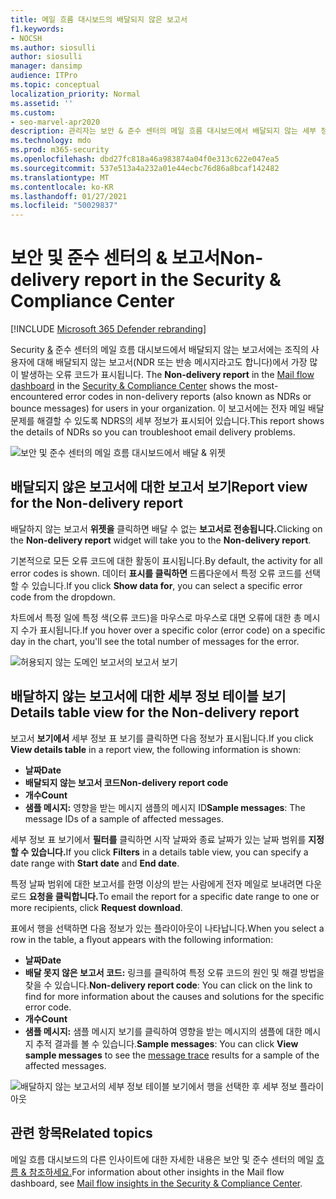 ```yaml
---
title: 메일 흐름 대시보드의 배달되지 않은 보고서
f1.keywords:
- NOCSH
ms.author: siosulli
author: siosulli
manager: dansimp
audience: ITPro
ms.topic: conceptual
localization_priority: Normal
ms.assetid: ''
ms.custom:
- seo-marvel-apr2020
description: 관리자는 보안 & 준수 센터의 메일 흐름 대시보드에서 배달되지 않는 세부 정보 보고서를 사용하여 조직의 보낸 사람으로부터 배달되지 않는 보고서(NDR 또는 반송 메시지라고도 알려)에서 가장 자주 발생하는 오류 코드를 모니터링하는 방법을 배울 수 있습니다.
ms.technology: mdo
ms.prod: m365-security
ms.openlocfilehash: dbd27fc818a46a983874a04f0e313c622e047ea5
ms.sourcegitcommit: 537e513a4a232a01e44ecbc76d86a8bcaf142482
ms.translationtype: MT
ms.contentlocale: ko-KR
ms.lasthandoff: 01/27/2021
ms.locfileid: "50029837"
---
```

# <a name="non-delivery-report-in-the-security--compliance-center"></a><span data-ttu-id="449e0-103">보안 및 준수 센터의 & 보고서</span><span class="sxs-lookup"><span data-stu-id="449e0-103">Non-delivery report in the Security & Compliance Center</span></span>

[!INCLUDE [Microsoft 365 Defender rebranding](../includes/microsoft-defender-for-office.md)]


<span data-ttu-id="449e0-104">Security  [&](https://protection.office.com) 준수 센터의 메일 흐름 대시보드에서 배달되지 않는 보고서에는 조직의 사용자에 대해 배달되지 않는 보고서(NDR 또는 반송 메시지라고도 합니다)에서 가장 많이 발생하는 오류 코드가 표시됩니다. [](mail-flow-insights-v2.md)</span><span class="sxs-lookup"><span data-stu-id="449e0-104">The **Non-delivery report** in the [Mail flow dashboard](mail-flow-insights-v2.md) in the [Security & Compliance Center](https://protection.office.com) shows the most-encountered error codes in non-delivery reports (also known as NDRs or bounce messages) for users in your organization.</span></span> <span data-ttu-id="449e0-105">이 보고서에는 전자 메일 배달 문제를 해결할 수 있도록 NDRS의 세부 정보가 표시되어 있습니다.</span><span class="sxs-lookup"><span data-stu-id="449e0-105">This report shows the details of NDRs so you can troubleshoot email delivery problems.</span></span>

![보안 및 준수 센터의 메일 흐름 대시보드에서 배달 & 위젯](../../media/mfi-non-delivery-report-widget.png)

## <a name="report-view-for-the-non-delivery-report"></a><span data-ttu-id="449e0-107">배달되지 않은 보고서에 대한 보고서 보기</span><span class="sxs-lookup"><span data-stu-id="449e0-107">Report view for the Non-delivery report</span></span>

<span data-ttu-id="449e0-108">배달하지 않는 보고서 **위젯을** 클릭하면 배달 수 없는 **보고서로 전송됩니다.**</span><span class="sxs-lookup"><span data-stu-id="449e0-108">Clicking on the **Non-delivery report** widget will take you to the **Non-delivery report**.</span></span>

<span data-ttu-id="449e0-109">기본적으로 모든 오류 코드에 대한 활동이 표시됩니다.</span><span class="sxs-lookup"><span data-stu-id="449e0-109">By default, the activity for all error codes is shown.</span></span> <span data-ttu-id="449e0-110">데이터 **표시를 클릭하면** 드롭다운에서 특정 오류 코드를 선택할 수 있습니다.</span><span class="sxs-lookup"><span data-stu-id="449e0-110">If you click **Show data for**, you can select a specific error code from the dropdown.</span></span>

<span data-ttu-id="449e0-111">차트에서 특정 일에 특정 색(오류 코드)을 마우스로 마우스로 대면 오류에 대한 총 메시지 수가 표시됩니다.</span><span class="sxs-lookup"><span data-stu-id="449e0-111">If you hover over a specific color (error code) on a specific day in the chart, you'll see the total number of messages for the error.</span></span>

![허용되지 않는 도메인 보고서의 보고서 보기](../../media/mfi-non-delivery-report-overview-view.png)

## <a name="details-table-view-for-the-non-delivery-report"></a><span data-ttu-id="449e0-113">배달하지 않는 보고서에 대한 세부 정보 테이블 보기</span><span class="sxs-lookup"><span data-stu-id="449e0-113">Details table view for the Non-delivery report</span></span>

<span data-ttu-id="449e0-114">보고서 **보기에서** 세부 정보 표 보기를 클릭하면 다음 정보가 표시됩니다.</span><span class="sxs-lookup"><span data-stu-id="449e0-114">If you click **View details table** in a report view, the following information is shown:</span></span>

- <span data-ttu-id="449e0-115">**날짜**</span><span class="sxs-lookup"><span data-stu-id="449e0-115">**Date**</span></span>
- <span data-ttu-id="449e0-116">**배달되지 않는 보고서 코드**</span><span class="sxs-lookup"><span data-stu-id="449e0-116">**Non-delivery report code**</span></span>
- <span data-ttu-id="449e0-117">**개수**</span><span class="sxs-lookup"><span data-stu-id="449e0-117">**Count**</span></span>
- <span data-ttu-id="449e0-118">**샘플 메시지:** 영향을 받는 메시지 샘플의 메시지 ID</span><span class="sxs-lookup"><span data-stu-id="449e0-118">**Sample messages**: The message IDs of a sample of affected messages.</span></span>

<span data-ttu-id="449e0-119">세부 정보 표 보기에서 **필터를** 클릭하면 시작 날짜와  종료 날짜가 있는 날짜 범위를 **지정할 수 있습니다.**</span><span class="sxs-lookup"><span data-stu-id="449e0-119">If you click **Filters** in a details table view, you can specify a date range with **Start date** and **End date**.</span></span>

<span data-ttu-id="449e0-120">특정 날짜 범위에 대한 보고서를 한명 이상의 받는 사람에게 전자 메일로 보내려면 다운로드 **요청을 클릭합니다.**</span><span class="sxs-lookup"><span data-stu-id="449e0-120">To email the report for a specific date range to one or more recipients, click **Request download**.</span></span>

<span data-ttu-id="449e0-121">표에서 행을 선택하면 다음 정보가 있는 플라이아웃이 나타납니다.</span><span class="sxs-lookup"><span data-stu-id="449e0-121">When you select a row in the table, a flyout appears with the following information:</span></span>

- <span data-ttu-id="449e0-122">**날짜**</span><span class="sxs-lookup"><span data-stu-id="449e0-122">**Date**</span></span>
- <span data-ttu-id="449e0-123">**배달 못지 않은 보고서 코드:** 링크를 클릭하여 특정 오류 코드의 원인 및 해결 방법을 찾을 수 있습니다.</span><span class="sxs-lookup"><span data-stu-id="449e0-123">**Non-delivery report code**: You can click on the link to find for more information about the causes and solutions for the specific error code.</span></span>
- <span data-ttu-id="449e0-124">**개수**</span><span class="sxs-lookup"><span data-stu-id="449e0-124">**Count**</span></span>
- <span data-ttu-id="449e0-125">**샘플 메시지:** 샘플  메시지 보기를 클릭하여 [](message-trace-scc.md) 영향을 받는 메시지의 샘플에 대한 메시지 추적 결과를 볼 수 있습니다.</span><span class="sxs-lookup"><span data-stu-id="449e0-125">**Sample messages**: You can click **View sample messages** to see the [message trace](message-trace-scc.md) results for a sample of the affected messages.</span></span>

![배달하지 않는 보고서의 세부 정보 테이블 보기에서 행을 선택한 후 세부 정보 플라이아웃](../../media/mfi-non-delivery-report-details-flyout.png)

## <a name="related-topics"></a><span data-ttu-id="449e0-127">관련 항목</span><span class="sxs-lookup"><span data-stu-id="449e0-127">Related topics</span></span>

<span data-ttu-id="449e0-128">메일 흐름 대시보드의 다른 인사이트에 대한 자세한 내용은 보안 및 준수 센터의 메일 [흐름 & 참조하세요.](mail-flow-insights-v2.md)</span><span class="sxs-lookup"><span data-stu-id="449e0-128">For information about other insights in the Mail flow dashboard, see [Mail flow insights in the Security & Compliance Center](mail-flow-insights-v2.md).</span></span>
